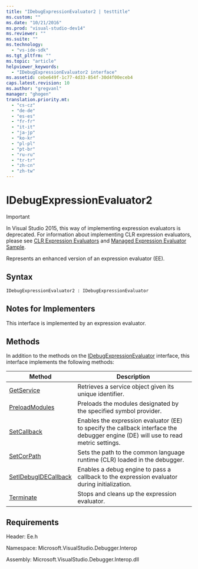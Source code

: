 ```yaml
---
title: "IDebugExpressionEvaluator2 | testtitle"
ms.custom: ""
ms.date: "10/21/2016"
ms.prod: "visual-studio-dev14"
ms.reviewer: ""
ms.suite: ""
ms.technology: 
  - "vs-ide-sdk"
ms.tgt_pltfrm: ""
ms.topic: "article"
helpviewer_keywords: 
  - "IDebugExpressionEvaluator2 interface"
ms.assetid: cebe649f-1c77-4d33-854f-30d4f00eceb4
caps.latest.revision: 10
ms.author: "gregvanl"
manager: "ghogen"
translation.priority.mt: 
  - "cs-cz"
  - "de-de"
  - "es-es"
  - "fr-fr"
  - "it-it"
  - "ja-jp"
  - "ko-kr"
  - "pl-pl"
  - "pt-br"
  - "ru-ru"
  - "tr-tr"
  - "zh-cn"
  - "zh-tw"
---
```

# IDebugExpressionEvaluator2
> [!IMPORTANT]
>  In Visual Studio 2015, this way of implementing expression evaluators is deprecated. For information about implementing CLR expression evaluators, please see [CLR Expression Evaluators](https://github.com/Microsoft/ConcordExtensibilitySamples/wiki/CLR-Expression-Evaluators) and [Managed Expression Evaluator Sample](https://github.com/Microsoft/ConcordExtensibilitySamples/wiki/Managed-Expression-Evaluator-Sample).  
  
 Represents an enhanced version of an expression evaluator (EE).  
  
## Syntax  
  
```  
IDebugExpressionEvaluator2 : IDebugExpressionEvaluator  
```  
  
## Notes for Implementers  
 This interface is implemented by an expression evaluator.  
  
## Methods  
 In addition to the methods on the [IDebugExpressionEvaluator](../extensibility-debugger-reference/idebugexpressionevaluator.md) interface, this interface implements the following methods:  
  
|Method|Description|  
|------------|-----------------|  
|[GetService](../extensibility-debugger-reference/idebugexpressionevaluator2--getservice.md)|Retrieves a service object given its unique identifier.|  
|[PreloadModules](../extensibility-debugger-reference/idebugexpressionevaluator2--preloadmodules.md)|Preloads the modules designated by the specified symbol provider.|  
|[SetCallback](../extensibility-debugger-reference/idebugexpressionevaluator2--setcallback.md)|Enables the expression evaluator (EE) to specify the callback interface the debugger engine (DE) will use to read metric settings.|  
|[SetCorPath](../extensibility-debugger-reference/idebugexpressionevaluator2--setcorpath.md)|Sets the path to the common language runtime (CLR) loaded in the debugger.|  
|[SetIDebugIDECallback](../extensibility-debugger-reference/idebugexpressionevaluator2--setidebugidecallback.md)|Enables a debug engine to pass a callback to the expression evaluator during initialization.|  
|[Terminate](../extensibility-debugger-reference/idebugexpressionevaluator2--terminate.md)|Stops and cleans up the expression evaluator.|  
  
## Requirements  
 Header: Ee.h  
  
 Namespace: Microsoft.VisualStudio.Debugger.Interop  
  
 Assembly: Microsoft.VisualStudio.Debugger.Interop.dll